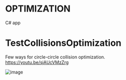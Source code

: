 # OPTIMIZATION
 C# app

# TestCollisionsOptimization
Few ways for circle-circle collision optimization.
https://youtu.be/sjAUcVMzZrg

![image](https://github.com/tltrus/OPTIMIZATION/assets/77125487/317b4f3b-54e9-44e6-86e4-0a9dd5a3a77f)
